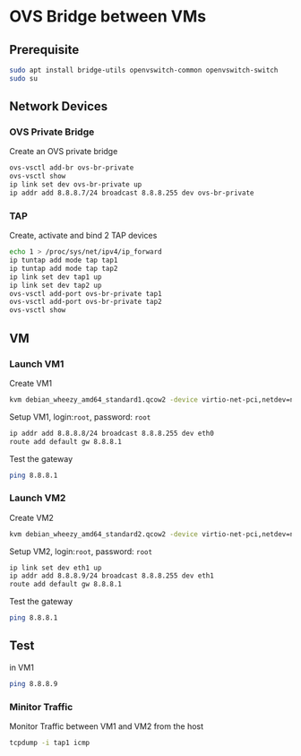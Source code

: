 # OVS Bridge between VMs
## Prerequisite
```bash
sudo apt install bridge-utils openvswitch-common openvswitch-switch
sudo su
```


## Network Devices
### OVS Private Bridge
Create an OVS private bridge 
```bash
ovs-vsctl add-br ovs-br-private
ovs-vsctl show
ip link set dev ovs-br-private up
ip addr add 8.8.8.7/24 broadcast 8.8.8.255 dev ovs-br-private
```
      
### TAP 
Create, activate and bind 2 TAP devices
```bash
echo 1 > /proc/sys/net/ipv4/ip_forward
ip tuntap add mode tap tap1
ip tuntap add mode tap tap2
ip link set dev tap1 up
ip link set dev tap2 up
ovs-vsctl add-port ovs-br-private tap1
ovs-vsctl add-port ovs-br-private tap2
ovs-vsctl show
```

## VM
###  Launch VM1
Create VM1
```bash
kvm debian_wheezy_amd64_standard1.qcow2 -device virtio-net-pci,netdev=net0,mac=12:34:56:AB:CD:81 -netdev tap,id=net0,ifname=tap1,script=no,downscript=no -name vm1 -daemonize
```

Setup VM1, login:`root`, password: `root` 
```bash
ip addr add 8.8.8.8/24 broadcast 8.8.8.255 dev eth0
route add default gw 8.8.8.1
```

Test the gateway
```bash
ping 8.8.8.1
```


### Launch VM2
Create VM2
```bash
kvm debian_wheezy_amd64_standard2.qcow2 -device virtio-net-pci,netdev=net0,mac=12:34:56:AB:CD:82 -netdev tap,id=net0,ifname=tap2,script=no,downscript=no -name vm2 -daemonize
```

Setup VM2, login:`root`, password: `root`
```bash
ip link set dev eth1 up
ip addr add 8.8.8.9/24 broadcast 8.8.8.255 dev eth1
route add default gw 8.8.8.1
```

Test the gateway
```bash
ping 8.8.8.1
```

## Test
in VM1
```bash
ping 8.8.8.9
```

     
### Minitor Traffic
Monitor Traffic between VM1 and VM2 from the host
```bash
tcpdump -i tap1 icmp
```